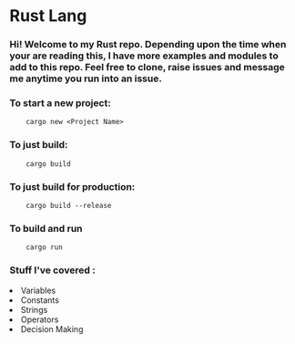 # Rust Lang

### Hi! Welcome to my Rust repo. Depending upon the time when your are reading this, I have more examples and modules to add to this repo. Feel free to clone, raise issues and message me anytime you run into an issue. 


### To start a new project:

```
    cargo new <Project Name>
```

### To just build:

```
    cargo build
```

### To just build for production:

```
    cargo build --release
```

### To build and run

```
    cargo run
```

### Stuff I've covered :

<li> Variables </l1>
<li> Constants </l1>
<li> Strings </li>
<li> Operators </li>
<li> Decision Making </li>


